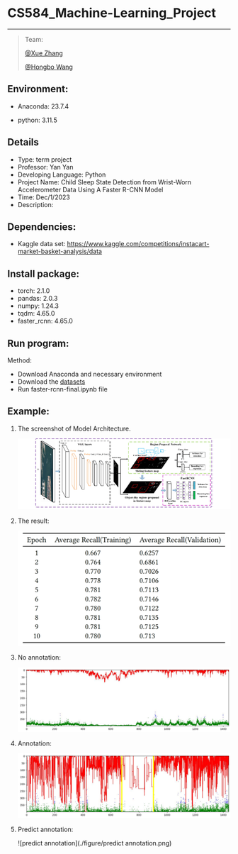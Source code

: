 # **CS584_Machine-Learning_Project**

-----

>  Team:
>
>  [@Xue Zhang](https://github.com/zhangxue0111)
>
>  [@Hongbo Wang](https://github.com/BOBWang1117)
>
>  

## **Environment:**

- Anaconda: 23.7.4

- python: 3.11.5

  

## **Details**

- Type: term project
- Professor: Yan Yan
- Developing Language: Python
- Project Name: Child Sleep State Detection from Wrist-Worn Accelerometer Data Using A Faster R-CNN Model
- Time: Dec/1/2023
- Description: 


## **Dependencies:** 

- Kaggle data set: https://www.kaggle.com/competitions/instacart-market-basket-analysis/data



## **Install package:**

- torch: 2.1.0
- pandas: 2.0.3
- numpy: 1.24.3
- tqdm: 4.65.0
- faster_rcnn: 4.65.0




## **Run program:**

Method:

- Download Anaconda and necessary environment
- Download the [datasets](https://www.kaggle.com/competitions/instacart-market-basket-analysis/data)
- Run faster-rcnn-final.ipynb file




## **Example:**

1. The screenshot of Model Architecture.

   ![Model](./figure/R-CNN.png)

   

1. The result:

   ![no_anotation](./figure/table.png)

   

1. No annotation:

   ![no_anotation](./figure/no_anotation.png)

   

1. Annotation:

   ![anotation](./figure/annotation2.png)

   

1. Predict annotation:

   ![predict annotation](./figure/predict annotation.png)

